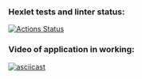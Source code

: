 ### Hexlet tests and linter status:
[![Actions Status](https://github.com/nosopirochka/java-project-71/actions/workflows/hexlet-check.yml/badge.svg)](https://github.com/nosopirochka/java-project-71/actions)
### Video of application in working:
[![asciicast](https://asciinema.org/a/pVP2A0kqnzek9WcOhlhNvnRxd.svg)](https://asciinema.org/a/pVP2A0kqnzek9WcOhlhNvnRxd)
